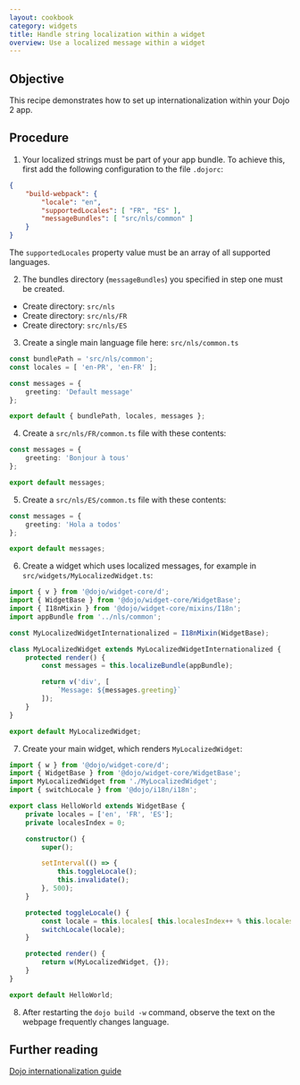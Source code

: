 ```yaml
---
layout: cookbook
category: widgets
title: Handle string localization within a widget
overview: Use a localized message within a widget
---
```


## Objective

This recipe demonstrates how to set up internationalization within your Dojo 2 app.

## Procedure

1. Your localized strings must be part of your app bundle. To achieve this, first add the following configuration to the file `.dojorc`:

```json
{
    "build-webpack": {
        "locale": "en",
        "supportedLocales": [ "FR", "ES" ],
        "messageBundles": [ "src/nls/common" ]
    }
}
```

The `supportedLocales` property value must be an array of all supported languages.

2. The bundles directory (`messageBundles`) you specified in step one must be created.

* Create directory: `src/nls`
* Create directory: `src/nls/FR`
* Create directory: `src/nls/ES`

3. Create a single main language file here: `src/nls/common.ts`

```ts
const bundlePath = 'src/nls/common';
const locales = [ 'en-PR', 'en-FR' ];

const messages = {
    greeting: 'Default message'
};

export default { bundlePath, locales, messages };
```

4. Create a `src/nls/FR/common.ts` file with these contents:

```ts
const messages = {
    greeting: 'Bonjour à tous'
};

export default messages;
```

5. Create a `src/nls/ES/common.ts` file with these contents:

```ts
const messages = {
    greeting: 'Hola a todos'
};

export default messages;
```

6. Create a widget which uses localized messages, for example in `src/widgets/MyLocalizedWidget.ts`:

```ts
import { v } from '@dojo/widget-core/d';
import { WidgetBase } from '@dojo/widget-core/WidgetBase';
import { I18nMixin } from '@dojo/widget-core/mixins/I18n';
import appBundle from '../nls/common';

const MyLocalizedWidgetInternationalized = I18nMixin(WidgetBase);

class MyLocalizedWidget extends MyLocalizedWidgetInternationalized {
    protected render() {
        const messages = this.localizeBundle(appBundle);

        return v('div', [
            `Message: ${messages.greeting}`
        ]);
    }
}

export default MyLocalizedWidget;
```

7. Create your main widget, which renders `MyLocalizedWidget`:

```ts
import { w } from '@dojo/widget-core/d';
import { WidgetBase } from '@dojo/widget-core/WidgetBase';
import MyLocalizedWidget from './MyLocalizedWidget';
import { switchLocale } from '@dojo/i18n/i18n';

export class HelloWorld extends WidgetBase {
    private locales = ['en', 'FR', 'ES'];
    private localesIndex = 0;

    constructor() {
        super();

        setInterval(() => {
            this.toggleLocale();
            this.invalidate();
        }, 500);
    }

    protected toggleLocale() {
        const locale = this.locales[ this.localesIndex++ % this.locales.length ];
        switchLocale(locale);
    }

    protected render() {
        return w(MyLocalizedWidget, {});
    }
}

export default HelloWorld;
```

8. After restarting the `dojo build -w` command, observe the text on the webpage frequently changes language.

## Further reading

[Dojo internationalization guide](https://dojo.io/docs/fundamentals/internationalization/index.html)